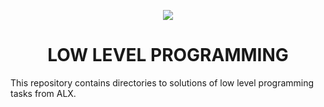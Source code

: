 <p align="center">
  <a href="https://skillicons.dev">
    <img src="https://skillicons.dev/icons?i=c,bash" />
  </a>
</p>
<h1 align="center">LOW LEVEL PROGRAMMING</h1>

This repository contains directories to solutions of low level programming tasks from ALX.
